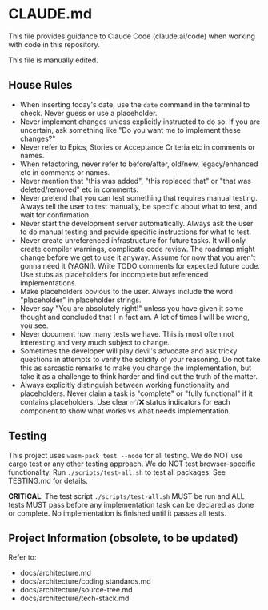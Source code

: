 # CLAUDE.md

This file provides guidance to Claude Code (claude.ai/code) when working with code in this repository.

This file is manually edited.

## House Rules
- When inserting today's date, use the `date` command in the terminal to check. Never guess or use a placeholder.
- Never implement changes unless explicitly instructed to do so. If you are uncertain, ask something like "Do you want me to implement these changes?"
- Never refer to Epics, Stories or Acceptance Criteria etc in comments or names.
- When refactoring, never refer to before/after, old/new, legacy/enhanced etc in comments or names.
- Never mention that "this was added", "this replaced that" or "that was deleted/removed" etc in comments.
- Never pretend that you can test something that requires manual testing. Always tell the user to test manually, be specific about what to test, and wait for confirmation.
- Never start the development server automatically. Always ask the user to do manual testing and provide specific instructions for what to test.
- Never create unreferenced infrastructure for future tasks. It will only create compiler warnings, complicate code review. The roadmap might change before we get to use it anyway. Assume for now that you aren't gonna need it (YAGNI). Write TODO comments for expected future code. Use stubs as placeholders for incomplete but referenced implementations.
- Make placeholders obvious to the user. Always include the word "placeholder" in placeholder strings.
- Never say "You are absolutely right!" unless you have given it some thought and concluded that I in fact am. A lot of times I will be wrong, you see.
- Never document how many tests we have. This is most often not interesting and very much subject to change.
- Sometimes the developer will play devil's advocate and ask tricky questions in attempts to verify the solidity of your reasoning. Do not take this as sarcastic remarks to make you change the implementation, but take it as a challenge to think harder and find out the truth of the matter.
- Always explicitly distinguish between working functionality and placeholders. Never claim a task is "complete" or "fully functional" if it contains placeholders. Use clear ✅/❌ status indicators for each component to show what works vs what needs implementation.

## Testing
This project uses `wasm-pack test --node` for all testing. We do NOT use cargo test or any other testing approach. We do NOT test browser-specific functionality. Run `./scripts/test-all.sh` to test all packages. See TESTING.md for details.

**CRITICAL**: The test script `./scripts/test-all.sh` MUST be run and ALL tests MUST pass before any implementation task can be declared as done or complete. No implementation is finished until it passes all tests.

## Project Information (obsolete, to be updated)
Refer to:
- docs/architecture.md
- docs/architecture/coding standards.md
- docs/architecture/source-tree.md
- docs/architecture/tech-stack.md
